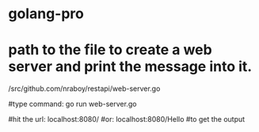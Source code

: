 # golang-pro

# path to the file to create a web server and print the message into it.
/src/github.com/nraboy/restapi/web-server.go

#type command:
go run web-server.go

#hit the url:
localhost:8080/ 
#or: 
localhost:8080/Hello
#to get the output
